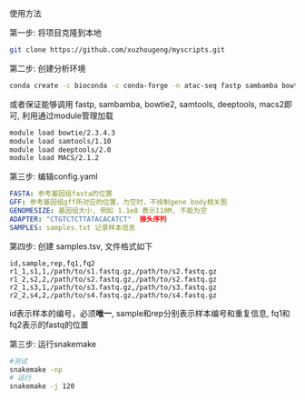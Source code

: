 
使用方法

第一步: 将项目克隆到本地

```bash
git clone https://github.com/xuzhougeng/myscripts.git
```

第二步: 创建分析环境

```bash
conda create -c bioconda -c conda-forge -n atac-seq fastp sambamba bowtie2 samtools deeptools macs2 
```

或者保证能够调用 fastp, sambamba, bowtie2, samtools, deeptools, macs2即可, 利用通过module管理加载

```bash
module load bowtie/2.3.4.3
module load samtools/1.10
module load deeptools/2.0
module load MACS/2.1.2
```

第三步: 编辑config.yaml

```yaml
FASTA: 参考基因组fasta的位置
GFF: 参考基因组gff所对应的位置，为空时，不绘制gene body相关图
GENOMESIZE: 基因组大小, 例如 1.1e8 表示110M, 不能为空
ADAPTER: "CTGTCTCTTATACACATCT"  接头序列
SAMPLES: samples.txt 记录样本信息
```

第四步: 创建 samples.tsv, 文件格式如下

```text
id,sample,rep,fq1,fq2
r1_1,s1,1,/path/to/s1.fastq.gz,/path/to/s2.fastq.gz
r1_2,s2,2,/path/to/s2.fastq.gz,/path/to/s2.fastq.gz
r2_1,s3,1,/path/to/s3.fastq.gz,/path/to/s3.fastq.gz
r2_2,s4,2,/path/to/s4.fastq.gz,/path/to/s4.fastq.gz
```

id表示样本的编号，必须**唯一**, sample和rep分别表示样本编号和重复信息, fq1和fq2表示的fastq的位置

第三步: 运行snakemake

```bash
#测试
snakemake -np
# 运行
snakemake -j 120
```